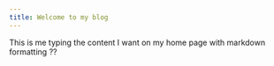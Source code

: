 ```yaml
---
title: Welcome to my blog
---
```

This is me typing the content I want on my home page with markdown formatting ??
